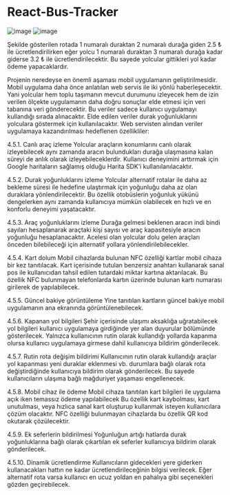 # React-Bus-Tracker
![image](https://user-images.githubusercontent.com/54690370/196819505-6a4a2e00-d892-4dda-8164-4a0223309f43.png)
![image](https://user-images.githubusercontent.com/54690370/196819562-ec8f605b-3291-4ae0-abc2-0ef28a94e07d.png)

Şekilde gösterilen rotada 1 numaralı duraktan 2 numaralı durağa giden 2.5 ₺ ile ücretlendirilirken eğer yolcu 1 numaralı duraktan 3 numaralı durağa kadar giderse 3.2 ₺ ile ücretlendirilecektir. Bu sayede yolcular gittikleri yol kadar ödeme yapacaklardır.

Projenin neredeyse en önemli aşaması mobil uygulamanın geliştirilmesidir. Mobil uygulama daha önce anlatılan web servis ile iki yönlü haberleşecektir. Yani yolcular hem toplu taşımanın mevcut durumunu izleyecek hem de izin verilen ölçekte uygulamanın daha doğru sonuçlar elde etmesi için veri tabanına veri gönderecektir. Bu veriler sadece kullanıcı uygulamayı kullandığı sırada alınacaktır. Elde edilen veriler durak yoğunluklarını yolculara göstermek için kullanılacaktır. Web servisten alından veriler uygulamaya kazandırılması hedeflenen özellikliler: 

4.5.1.	Canlı araç izleme
Yolcular araçların konumlarını canlı olarak izleyebilecek aynı zamanda aracın bulundukları durağa ulaşmasına kalan süreyi de anlık olarak izleyebileceklerdir. Kullanıcı deneyimini arttırmak için Google haritaların sağlamış olduğu Harita SDK’i kullanılanılacaktır.

4.5.2.	Durak yoğunluklarını izleme
Yolcular alternatif rotalar ile daha az bekleme süresi ile hedefine ulaştırmak için yoğunluğu daha az olan duraklara yönlendirilecektir. Bu özellik otobüslerin yoğunluk yükünü dengelerken aynı zamanda kullanıcıya mümkün olabilecek en hızlı ve en konforlu deneyimi yaşatacaktır.

4.5.3.	Araç yoğunluklarını izleme
Durağa gelmesi beklenen aracın indi bindi sayıları hesaplanarak araçtaki kişi sayısı ve araç kapasitesiyle aracın yoğunluğu hesaplanacaktır. Acelesi olan yolcular dolu gelen araçları önceden bilebileceği için alternatif yollara yönlendirilebilecekler.
 

4.5.4.	Kart dolum
Mobil cihazlarda bulunan NFC özelliği kartlar mobil cihaza bir kez tanıtılacak. Kart içerisinde tutulan benzersiz anahtarı kullanarak sanal pos ile kullanıcıdan tahsil edilen tutardaki miktar kartına aktarılacak. Bu özellik NFC bulunmayan telefonlarda kartın üzerinde bulunan kartı numarası girilerek de yapılabilecek.

4.5.5.	Güncel bakiye görüntüleme
Yine tanıtılan kartların güncel bakiye mobil uygulamanın ana ekranında görüntülenebilecek.

4.5.6.	Kapanan yol bilgileri
Şehir içerisinde ulaşımı aksaklığa uğratabilecek yol bilgileri kullanıcı uygulamaya girdiğinde yer alan duyurular bölümünde gösterilecek. Yalnızca kullanıcının rutin olarak kullandığı yollarda kapanma olursa kullanıcı uygulamaya girmese dahil kullanıcıya bildirim gönderilecek.

4.5.7.	Rutin rota değişim bildirimi
Kullanıcının rutin olarak kullandığı araçlar yol kapanması yeni duraklar eklenmesi vb. durumlara bağlı olarak rota değiştirdiğinde kullanıcıya bildirim olarak gönderilecek. Bu sayede kullanıcıların ulaşıma bağlı mağduriyet yaşaması engellenecek.

4.5.8.	Mobil cihaz ile ödeme
Mobil cihaza tanıtılan kart bilgileri ile uygulama açık iken temassız ödeme yapılabilecek Bu özellik kart kaybolması, kart unutulması, veya hızlıca sanal kart oluşturup kullanmak isteyen kullanıcılara çözüm olacaktır. NFC özelliği bulunmayan cihazlarda bu özellik QR kod okutarak çözülecektir.

4.5.9.	Ek seferlerin bildirilmesi
Yoğunluğun artığı hatlarda durak yoğunluklarına bağlı olarak çıkartılan ek seferler kullanıcıya bildirim olarak gönderilecek. 

4.5.10.	Dinamik ücretlendirme
Kullanıcıların gidecekleri yere giderken kullanacakları hattın ne kadar ücretlendirileceğinin bilgisi verilecek. Eğer alternatif rota varsa kullanıcı en ucuz yoldan en pahalıya gibi seçenekleri gözden geçirebilecek.
